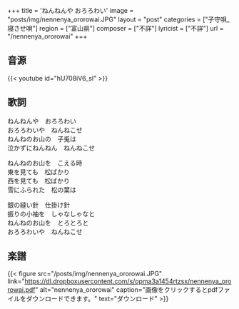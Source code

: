 +++
title = 'ねんねんや おろろわい'
image = "posts/img/nennenya_ororowai.JPG"
layout = "post"
categories = ["子守唄_寝させ唄"]
region = ["富山県"]
composer = ["不詳"]
lyricist = ["不詳"]
url = "/nennenya_ororowai"
+++

## 音源
{{< youtube id="hU708iV6_sI" >}}

## 歌詞
ねんねんや　おろろわい  
おろろわいや　ねんねこせ  
ねんねのお山の　子兎は  
泣かずにねんねん　ねんねこせ  

ねんねのお山を　こえる時  
東を見ても　松ばかり  
西を見ても　松ばかり  
雪にふられた　松の葉は  

銀の縫い針　仕掛け針  
振りの小袖を　しゃなしゃなと  
ねんねのお山を　とろとろと  
おろろわいや　ねんねこせ  

## 楽譜
{{< figure src="/posts/img/nennenya_ororowai.JPG" link="https://dl.dropboxusercontent.com/s/opma3a1454rtzsx/nennenya_ororowai.pdf" alt="nennenya_ororowai" caption="画像をクリックするとpdfファイルをダウンロードできます。" text="ダウンロード" >}}